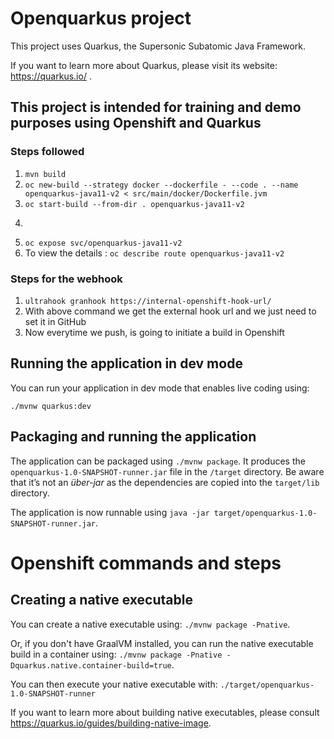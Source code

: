 # Openquarkus project

This project uses Quarkus, the Supersonic Subatomic Java Framework.

If you want to learn more about Quarkus, please visit its website: https://quarkus.io/ .
## This project is intended for training and demo purposes using Openshift and Quarkus
### Steps followed
1. ```mvn build```
2. ``` oc new-build --strategy docker --dockerfile - --code . --name openquarkus-java11-v2 < src/main/docker/Dockerfile.jvm   ```
3. ``` oc start-build --from-dir . openquarkus-java11-v2    ```
4. ``` oc new-app --image-stream projectName/openquarkus-java11-v2:latest --name openquarkus-java11-v2 
5. ``` oc expose svc/openquarkus-java11-v2 ```
6. To view the details : ``` oc describe route openquarkus-java11-v2 ```

### Steps for the webhook 
1. ```ultrahook granhook https://internal-openshift-hook-url/```
2. With above command we get the external hook url and we just need to set it in GitHub
3. Now everytime we push, is going to initiate a build in Openshift

## Running the application in dev mode

You can run your application in dev mode that enables live coding using:
```
./mvnw quarkus:dev
```

## Packaging and running the application

The application can be packaged using `./mvnw package`.
It produces the `openquarkus-1.0-SNAPSHOT-runner.jar` file in the `/target` directory.
Be aware that it’s not an _über-jar_ as the dependencies are copied into the `target/lib` directory.

The application is now runnable using `java -jar target/openquarkus-1.0-SNAPSHOT-runner.jar`.

# Openshift commands and steps

## Creating a native executable

You can create a native executable using: `./mvnw package -Pnative`.

Or, if you don't have GraalVM installed, you can run the native executable build in a container using: `./mvnw package -Pnative -Dquarkus.native.container-build=true`.

You can then execute your native executable with: `./target/openquarkus-1.0-SNAPSHOT-runner`

If you want to learn more about building native executables, please consult https://quarkus.io/guides/building-native-image.
